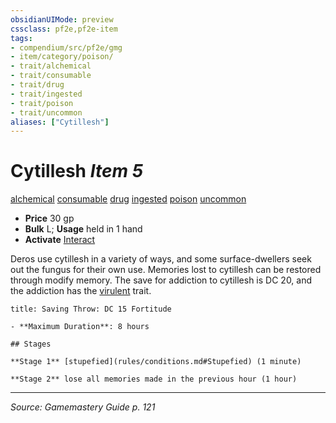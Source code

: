 ```yaml
---
obsidianUIMode: preview
cssclass: pf2e,pf2e-item
tags:
- compendium/src/pf2e/gmg
- item/category/poison/
- trait/alchemical
- trait/consumable
- trait/drug
- trait/ingested
- trait/poison
- trait/uncommon
aliases: ["Cytillesh"]
---
```

# Cytillesh *Item 5*  
[alchemical](alchemical.md "Alchemical Item Trait")  [consumable](consumable.md "Consumable Item Trait")  [drug](drug-gmg.md "Drug Item Trait")  [ingested](ingested.md "Ingested Item Trait")  [poison](Reference/Rules/Traits/poison.md "Poison Effect Trait")  [uncommon](uncommon.md "Uncommon Rarity Trait")  

- **Price** 30 gp
- **Bulk** L; **Usage** held in 1 hand
- **Activate** [Interact](interact.md)

Deros use cytillesh in a variety of ways, and some surface-dwellers seek out the fungus for their own use. Memories lost to cytillesh can be restored through modify memory. The save for addiction to cytillesh is DC 20, and the addiction has the [virulent](virulent.md "Virulent Item Trait") trait.

```ad-inline-affliction
title: Saving Throw: DC 15 Fortitude

- **Maximum Duration**: 8 hours

## Stages

**Stage 1** [stupefied](rules/conditions.md#Stupefied) (1 minute)

**Stage 2** lose all memories made in the previous hour (1 hour)
```


---
*Source: Gamemastery Guide p. 121*